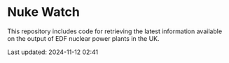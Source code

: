 # Nuke Watch

This repository includes code for retrieving the latest information available on the output of EDF nuclear power plants in the UK.

Last updated: 2024-11-12 02:41